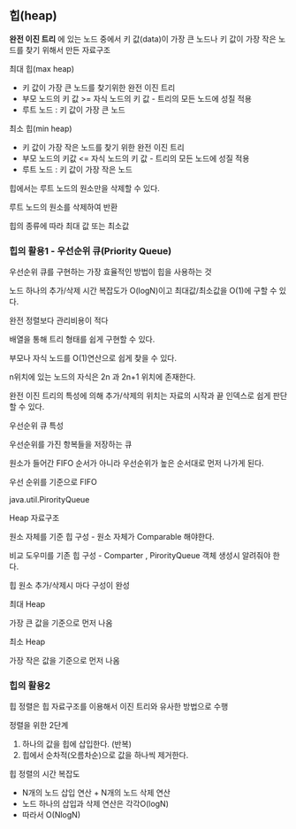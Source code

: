 ## 힙(heap)

**완전 이진 트리** 에 있는 노드 중에서 키 값(data)이 가장 큰 노드나 키 값이 가장 작은 노드를 찾기 위해서 만든 자료구조

최대 힙(max heap)
- 키 값이 가장 큰 노드를 찾기위한 완전 이진 트리
- 부모 노드의 키 값 >= 자식 노드의 키 값 - 트리의 모든 노드에 성질 적용
- 루트 노드 : 키 값이 가장 큰 노드



최소 힙(min heap)
- 키 값이 가장 작은 노드를  찾기 위한 완전 이진 트리
- 부모 노드의 키값 <= 자식 노드의 키 값 - 트리의 모든 노드에 성질 적용
- 루트 노드 : 키 값이 가장 작은 노드



힙에서는 루트 노드의 원소만을 삭제할 수 있다.

루트 노드의 원소를 삭제하여 반환

힙의 종류에 따라 최대 값 또는 최소값



### 힙의 활용1 - 우선순위 큐(Priority Queue)

우선순위 큐를 구현하는 가장 효율적인 방법이 힙을 사용하는 것

노드 하나의 추가/삭제 시간 복잡도가 O(logN)이고 최대값/최소값을 O(1)에 구할 수 있다.

완전 정렬보다 관리비용이 적다



배열을 통해 트리 형태를 쉽게 구현할 수 있다.

부모나 자식 노드를 O(1)연산으로 쉽게 찾을 수 있다.

n위치에 있는 노드의 자식은 2n 과 2n+1 위치에 존재한다.

완전 이진 트리의 특성에 의해 추가/삭제의 위치는 자료의 시작과 끝 인덱스로 쉽게 판단할 수 있다.



우선순위 큐 특성

우선순위를 가진 항복들을 저장하는 큐

원소가 들어간 FIFO 순서가 아니라 우선순위가 높은 순서대로 먼저 나가게 된다.

우선 순위를 기준으로 FIFO



java.util.PirorityQueue

Heap 자료구조

원소 자체를 기준 힙 구성 - 원소 자체가 Comparable 해야한다.

비교 도우미를 기존 힙 구성 - Comparter , PirorityQueue 객체 생성시 알려줘야 한다.

힙 원소 추가/삭제시 마다 구성이 완성



최대 Heap

가장 큰 값을 기준으로 먼저 나옴

최소 Heap

가장 작은 값을 기준으로 먼저 나옴



### 힙의 활용2

힙 정렬은 힙 자료구조를 이용해서 이진 트리와 유사한 방법으로 수행



정렬을 위한 2단계
1. 하나의 값을 힙에 삽입한다. (반복)
2. 힙에서 순차적(오름차순)으로 값을 하나씩 제거한다.



힙 정렬의 시간 복잡도
- N개의 노드 삽입 연산 + N개의 노드 삭제 연산
- 노드 하나의 삽입과 삭제 연산은 각각O(logN)
- 따라서 O(NlogN)

